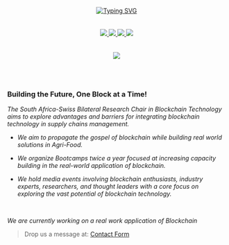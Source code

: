 
<p align="center">
<a href="https://git.io/typing-svg"><img src="https://readme-typing-svg.demolab.com?font=Fira+Code&weight=700&duration=3000&pause=1000&color=F26422&vCenter=true&multiline=true&random=false&width=500&lines=Build%2C+Test%2C+%26+Deploy+Real+World+DApps." alt="Typing SVG" /></a>

<br>
<br>
<br>

<a href="https://blockchain.uj.ac.za/">
    <img src="https://img.shields.io/badge/Website%20-%20orange?style=flat&logo=searxng&logoColor=%23F26422&color=%232d3a4b">
</a>  
<a href="https://blockchain.uj.ac.za/#about">
    <img src="https://img.shields.io/badge/About-orange?style=flat&logo=bookstack&logoColor=%232d3a4b&color=%23F26422">
</a>  
<a href="https://www.linkedin.com/company/south-africa-swiss-bilateral-research-chair-in-blockchain-technology/">
    <img src="https://img.shields.io/badge/Linkedin%20-%20blue?style=flat&logo=linkedin&color=%232d3a4b">
</a>
<a href="https://blockchain.uj.ac.za/#contact">
    <img src="https://img.shields.io/badge/Contact%20Us-orange?style=flat&logo=minutemailer&logoColor=%232d3a4b&color=%23F26422">
</a>
<br/> 
<br/>
<br/>
<a href="https://blockchain.uj.ac.za">
    <img src="https://blockchain.uj.ac.za/static/images/main-logo.png">
</a>

<br>
</p>

<br>
<br>

###  Building the Future, One Block at a Time!

*The South Africa-Swiss Bilateral Research Chair in Blockchain Technology aims to explore advantages and barriers for integrating blockchain technology in supply chains management.*

* *We aim to propagate the gospel of blockchain while building real world solutions in Agri-Food.*

* *We organize Bootcamps twice a year focused at increasing capacity building in the real-world application of blockchain.*

* *We hold media events involving blockchain enthusiasts, industry experts, researchers, and thought leaders with a core focus on exploring the vast potential of blockchain technology.*

<br>

*We are currently working on a real work application of Blockchain*

> Drop us a message at: [Contact Form](https://blockchain.uj.ac.za/#contact)